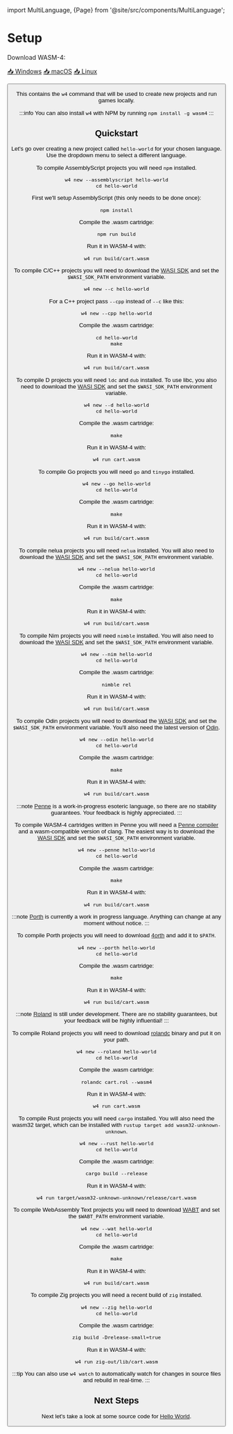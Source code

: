import MultiLanguage, {Page} from '@site/src/components/MultiLanguage';

# Setup

Download WASM-4:

<p>
<a href="https://github.com/aduros/wasm4/releases/latest/download/w4-windows.zip" className="button button--primary button--outline button--lg margin--md">📥 Windows</a>
<a href="https://github.com/aduros/wasm4/releases/latest/download/w4-mac.zip" className="button button--primary button--outline button--lg margin--md">📥 macOS</a>
<a href="https://github.com/aduros/wasm4/releases/latest/download/w4-linux.zip" className="button button--primary button--outline button--lg margin--md">📥 Linux</a>
</p>

<Button/>

This contains the `w4` command that will be used to create new projects and run games locally.

:::info
You can also install `w4` with NPM by running `npm install -g wasm4`
:::

## Quickstart

Let's go over creating a new project called `hello-world` for your chosen language. Use the dropdown
menu to select a different language.

<MultiLanguage>

<Page value="assemblyscript">

To compile AssemblyScript projects you will need `npm` installed.

```shell
w4 new --assemblyscript hello-world
cd hello-world
```

First we'll setup AssemblyScript (this only needs to be done once):

```shell
npm install
```

Compile the .wasm cartridge:

```shell
npm run build
```

Run it in WASM-4 with:

```shell
w4 run build/cart.wasm
```

</Page>

<Page value="c">

To compile C/C++ projects you will need to download the [WASI SDK](https://github.com/WebAssembly/wasi-sdk) and set the `$WASI_SDK_PATH` environment variable.

```shell
w4 new --c hello-world
```

For a C++ project pass `--cpp` instead of `--c` like this:

```shell
w4 new --cpp hello-world
```

Compile the .wasm cartridge:

```shell
cd hello-world
make
```

Run it in WASM-4 with:

```shell
w4 run build/cart.wasm
```

</Page>

<Page value="d">

To compile D projects you will need `ldc` and `dub` installed. To use libc, you also need to download the [WASI SDK](https://github.com/WebAssembly/wasi-sdk) and set the `$WASI_SDK_PATH` environment variable.

```shell
w4 new --d hello-world
cd hello-world
```

Compile the .wasm cartridge:

```shell
make
```

Run it in WASM-4 with:

```shell
w4 run cart.wasm
```

</Page>

<Page value="go">

To compile Go projects you will need `go` and `tinygo` installed.

```shell
w4 new --go hello-world
cd hello-world
```

Compile the .wasm cartridge:

```shell
make
```

Run it in WASM-4 with:

```shell
w4 run build/cart.wasm
```

</Page>

<Page value="nelua">

To compile nelua projects you will need `nelua` installed. You will also need to download the [WASI SDK](https://github.com/WebAssembly/wasi-sdk) and set the `$WASI_SDK_PATH` environment variable.

```shell
w4 new --nelua hello-world
cd hello-world
```

Compile the .wasm cartridge:

```shell
make
```

Run it in WASM-4 with:

```shell
w4 run build/cart.wasm
```

</Page>

<Page value="nim">

To compile Nim projects you will need `nimble` installed. You will also need to download the [WASI SDK](https://github.com/WebAssembly/wasi-sdk) and set the `$WASI_SDK_PATH` environment variable.

```shell
w4 new --nim hello-world
cd hello-world
```

Compile the .wasm cartridge:

```shell
nimble rel
```

Run it in WASM-4 with:

```shell
w4 run build/cart.wasm
```

</Page>

<Page value="odin">

To compile Odin projects you will need to download the [WASI SDK](https://github.com/WebAssembly/wasi-sdk) and set the `$WASI_SDK_PATH` environment variable. You'll also need the latest version of [Odin](https://github.com/odin-lang/Odin).

```shell
w4 new --odin hello-world
cd hello-world
```

Compile the .wasm cartridge:

```shell
make
```

Run it in WASM-4 with:

```shell
w4 run build/cart.wasm
```

</Page>

<Page value="penne">

:::note
[Penne](https://github.com/SLiV9/penne) is a work-in-progress esoteric language, so there are no stability guarantees. Your feedback is highly appreciated.
:::

To compile WASM-4 cartridges written in Penne you will need a [Penne compiler](https://github.com/SLiV9/penne/releases/latest) and a wasm-compatible version of clang. The easiest way is to download the [WASI SDK](https://github.com/WebAssembly/wasi-sdk) and set the `$WASI_SDK_PATH` environment variable.

```shell
w4 new --penne hello-world
cd hello-world
```

Compile the .wasm cartridge:

```shell
make
```

Run it in WASM-4 with:

```shell
w4 run build/cart.wasm
```

</Page>

<Page value="porth">

:::note
[Porth](https://gitlab.com/tsoding/porth#porth) is currently a work in progress language. Anything can change at any moment without notice.
:::

To compile Porth projects you will need to download [4orth](https://github.com/LunaAmora/4orth#4orth) and add it to `$PATH`.

```shell
w4 new --porth hello-world
cd hello-world
```

Compile the .wasm cartridge:

```shell
make
```

Run it in WASM-4 with:

```shell
w4 run build/cart.wasm
```

</Page>

<Page value="roland">

:::note
[Roland](https://github.com/DenialAdams/roland) is still under development. There are no stability guarantees, but your feedback will be highly influential!
:::

To compile Roland projects you will need to download [rolandc](https://github.com/DenialAdams/roland#getting-the-compiler) binary and put it on your path.

```shell
w4 new --roland hello-world
cd hello-world
```

Compile the .wasm cartridge:

```shell
rolandc cart.rol --wasm4
```

Run it in WASM-4 with:

```shell
w4 run cart.wasm
```

</Page>

<Page value="rust">

To compile Rust projects you will need `cargo` installed. You will also need the wasm32 target,
which can be installed with `rustup target add wasm32-unknown-unknown`.

```shell
w4 new --rust hello-world
cd hello-world
```

Compile the .wasm cartridge:

```shell
cargo build --release
```

Run it in WASM-4 with:

```shell
w4 run target/wasm32-unknown-unknown/release/cart.wasm
```

</Page>

<Page value="wat">

To compile WebAssembly Text projects you will need to download [WABT](https://github.com/WebAssembly/wabt) and set the `$WABT_PATH` environment variable.

```shell
w4 new --wat hello-world
cd hello-world
```

Compile the .wasm cartridge:

```shell
make
```

Run it in WASM-4 with:

```shell
w4 run build/cart.wasm
```

</Page>

<Page value="zig">

To compile Zig projects you will need a recent build of `zig` installed.

```shell
w4 new --zig hello-world
cd hello-world
```

Compile the .wasm cartridge:

```shell
zig build -Drelease-small=true
```

Run it in WASM-4 with:

```shell
w4 run zig-out/lib/cart.wasm
```

</Page>

</MultiLanguage>

:::tip
You can also use `w4 watch` to automatically watch for changes in source files and rebuild in real-time.
:::

## Next Steps

Next let's take a look at some source code for [Hello World](/docs/getting-started/hello-world).
